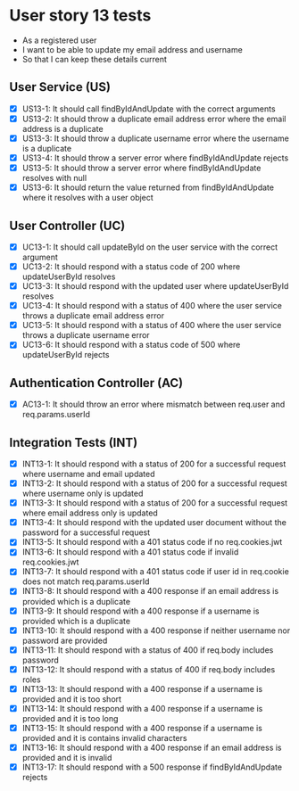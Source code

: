 # User story 13 tests

- As a registered user
- I want to be able to update my email address and username
- So that I can keep these details current

## User Service (US)

- [x] US13-1: It should call findByIdAndUpdate with the correct arguments
- [x] US13-2: It should throw a duplicate email address error where the email address is a duplicate
- [x] US13-3: It should throw a duplicate username error where the username is a duplicate
- [x] US13-4: It should throw a server error where findByIdAndUpdate rejects
- [x] US13-5: It should throw a server error where findByIdAndUpdate resolves with null
- [x] US13-6: It should return the value returned from findByIdAndUpdate where it resolves with a user object

## User Controller (UC)

- [x] UC13-1: It should call updateById on the user service with the correct argument
- [x] UC13-2: It should respond with a status code of 200 where updateUserById resolves
- [x] UC13-3: It should respond with the updated user where updateUserById resolves
- [x] UC13-4: It should respond with a status of 400 where the user service throws a duplicate email address error
- [x] UC13-5: It should respond with a status of 400 where the user service throws a duplicate username error
- [x] UC13-6: It should respond with a status code of 500 where updateUserById rejects

## Authentication Controller (AC)

- [x] AC13-1: It should throw an error where mismatch between req.user and req.params.userId

## Integration Tests (INT)

- [x] INT13-1: It should respond with a status of 200 for a successful request where username and email updated
- [x] INT13-2: It should respond with a status of 200 for a successful request where username only is updated
- [x] INT13-3: It should respond with a status of 200 for a successful request where email address only is updated
- [x] INT13-4: It should respond with the updated user document without the password for a successful request
- [x] INT13-5: It should respond with a 401 status code if no req.cookies.jwt
- [x] INT13-6: It should respond with a 401 status code if invalid req.cookies.jwt
- [x] INT13-7: It should respond with a 401 status code if user id in req.cookie does not match req.params.userId
- [x] INT13-8: It should respond with a 400 response if an email address is provided which is a duplicate
- [x] INT13-9: It should respond with a 400 response if a username is provided which is a duplicate
- [x] INT13-10: It should respond with a 400 response if neither username nor password are provided
- [x] INT13-11: It should respond with a status of 400 if req.body includes password
- [x] INT13-12: It should respond with a status of 400 if req.body includes roles
- [x] INT13-13: It should respond with a 400 response if a username is provided and it is too short
- [x] INT13-14: It should respond with a 400 response if a username is provided and it is too long
- [x] INT13-15: It should respond with a 400 response if a username is provided and it is contains invalid characters
- [x] INT13-16: It should respond with a 400 response if an email address is provided and it is invalid
- [x] INT13-17: It should respond with a 500 response if findByIdAndUpdate rejects
